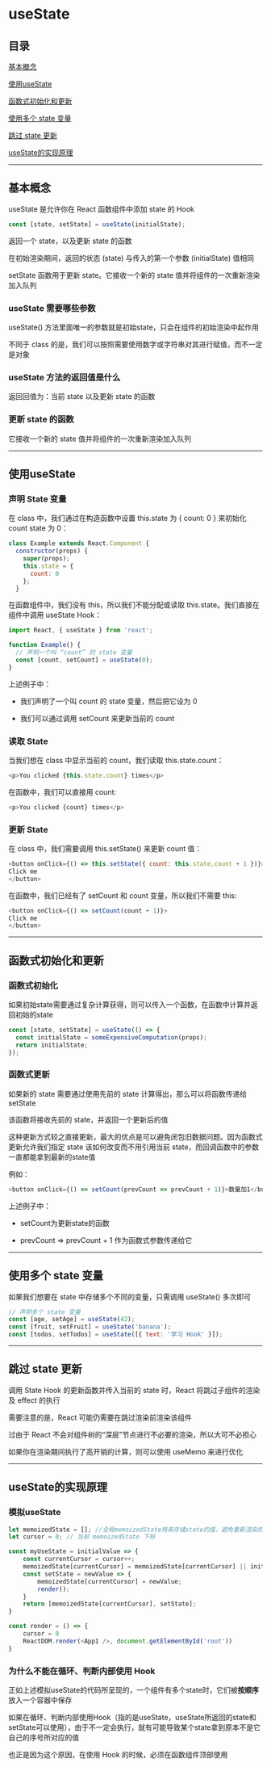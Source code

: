 # useState

## 目录

[基本概念](#jump1)

[使用useState](#jump2)

[函数式初始化和更新](#jump3)

[使用多个 state 变量](#jump4)

[跳过 state 更新](#jump5)

[useState的实现原理](#jump6)

---	

<span id="jump1"></span>

## 基本概念

useState 是允许你在 React 函数组件中添加 state 的 Hook

```javascript
const [state, setState] = useState(initialState);
```

返回一个 state，以及更新 state 的函数

在初始渲染期间，返回的状态 (state) 与传入的第一个参数 (initialState) 值相同

setState 函数用于更新 state。它接收一个新的 state 值并将组件的一次重新渲染加入队列

### useState 需要哪些参数

useState() 方法里面唯一的参数就是初始state，只会在组件的初始渲染中起作用

不同于 class 的是，我们可以按照需要使用数字或字符串对其进行赋值，而不一定是对象

### useState 方法的返回值是什么

返回回值为：当前 state 以及更新 state 的函数

### 更新 state 的函数

它接收一个新的 state 值并将组件的一次重新渲染加入队列

---

<span id="jump2"></span>

## 使用useState

### 声明 State 变量

在 class 中，我们通过在构造函数中设置 this.state 为 { count: 0 } 来初始化 count state 为 0：

```javascript
class Example extends React.Component {
  constructor(props) {
    super(props);
    this.state = {
      count: 0
    };
  }
```

在函数组件中，我们没有 this，所以我们不能分配或读取 this.state。我们直接在组件中调用 useState Hook：

```javascript
import React, { useState } from 'react';

function Example() {
  // 声明一个叫 “count” 的 state 变量
  const [count, setCount] = useState(0);
}
```

上述例子中：

- 我们声明了一个叫 count 的 state 变量，然后把它设为 0

- 我们可以通过调用 setCount 来更新当前的 count

### 读取 State

当我们想在 class 中显示当前的 count，我们读取 this.state.count：

```javascript
<p>You clicked {this.state.count} times</p>
```

在函数中，我们可以直接用 count:

```javascript
<p>You clicked {count} times</p>
```

### 更新 State

在 class 中，我们需要调用 this.setState() 来更新 count 值：

```javascript
<button onClick={() => this.setState({ count: this.state.count + 1 })}>
Click me
</button>
```

在函数中，我们已经有了 setCount 和 count 变量，所以我们不需要 this:

```javascript
<button onClick={() => setCount(count + 1)}>
Click me
</button>
```

---

<span id="jump3"></span>

## 函数式初始化和更新

### 函数式初始化

如果初始state需要通过复杂计算获得，则可以传入一个函数，在函数中计算并返回初始的state

```javascript
const [state, setState] = useState(() => {
  const initialState = someExpensiveComputation(props);
  return initialState;
});
```

### 函数式更新

如果新的 state 需要通过使用先前的 state 计算得出，那么可以将函数传递给 setState

该函数将接收先前的 state，并返回一个更新后的值

这种更新方式较之直接更新，最大的优点是可以避免闭包旧数据问题。因为函数式更新允许我们指定 state 该如何改变而不用引用当前 state，而回调函数中的参数一直都能拿到最新的state值

例如：

```javascript
<button onClick={() => setCount(prevCount => prevCount + 1)}>数量加1</button>
```

上述例子中：

- setCount为更新state的函数

- prevCount => prevCount + 1 作为函数式参数传递给它

---

<span id="jump4"></span>

## 使用多个 state 变量

如果我们想要在 state 中存储多个不同的变量，只需调用 useState() 多次即可

```javascript
// 声明多个 state 变量
const [age, setAge] = useState(42);
const [fruit, setFruit] = useState('banana');
const [todos, setTodos] = useState([{ text: '学习 Hook' }]);
```

---

<span id="jump5"></span>

## 跳过 state 更新

调用 State Hook 的更新函数并传入当前的 state 时，React 将跳过子组件的渲染及 effect 的执行

需要注意的是，React 可能仍需要在跳过渲染前渲染该组件

过由于 React 不会对组件树的“深层”节点进行不必要的渲染，所以大可不必担心

如果你在渲染期间执行了高开销的计算，则可以使用 useMemo 来进行优化

---

<span id="jump6"></span>

## useState的实现原理

### 模拟useState

```javascript
let memoizedState = []; //全局memoizedState用来存储state的值，避免重新渲染的时候被myUseState重置为初始值，与useEffect等其他hooks共用
let cursor = 0; // 当前 memoizedState 下标

const myUseState = initialValue => {
    const currentCursor = cursor++;
    memoizedState[currentCursor] = memoizedState[currentCursor] || initialValue;
    const setState = newValue => {
        memoizedState[currentCursor] = newValue;
        render();
    }
    return [memoizedState[currentCursor], setState];
}

const render = () => {
    cursor = 0
    ReactDOM.render(<App1 />, document.getElementById('root'))
}
```

### 为什么不能在循环、判断内部使用 Hook

正如上述模拟useState的代码所呈现的，一个组件有多个state时，它们被**按顺序**放入一个容器中保存

如果在循环、判断内部使用Hook（指的是useState，useState所返回的state和setState可以使用），由于不一定会执行，就有可能导致某个state拿到原本不是它自己的序号所对应的值

也正是因为这个原因，在使用 Hook 的时候，必须在函数组件顶部使用
